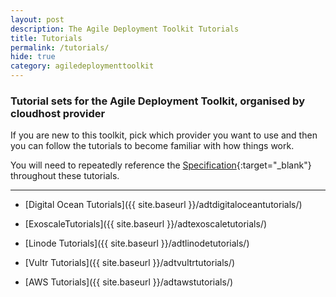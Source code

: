```yaml
---
layout: post
description: The Agile Deployment Toolkit Tutorials
title: Tutorials
permalink: /tutorials/
hide: true
category: agiledeploymenttoolkit
---
```


### Tutorial sets for the Agile Deployment Toolkit, organised by cloudhost provider

If you are new to this toolkit, pick which provider you want to use and then you can follow the tutorials to become familiar with how things work. 

You will need to repeatedly reference the [Specification](https://github.com/agile-deployer/agile-infrastructure-build-client-scripts/blob/master/templatedconfigurations/specification.md){:target="_blank"} throughout these tutorials. 

------------

* [Digital Ocean Tutorials]({{ site.baseurl }}/adtdigitaloceantutorials/)

* [ExoscaleTutorials]({{ site.baseurl }}/adtexoscaletutorials/)

* [Linode Tutorials]({{ site.baseurl }}/adtlinodetutorials/)

* [Vultr Tutorials]({{ site.baseurl }}/adtvultrtutorials/)

* [AWS Tutorials]({{ site.baseurl }}/adtawstutorials/)
